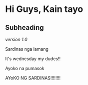 # Hi Guys, Kain tayo

## Subheading

*version 1.0*

Sardinas nga lamang

It's wednesday my dudes!!

Ayoko na pumasok 


AYoKO NG SARDINAS!!!!!!!!

